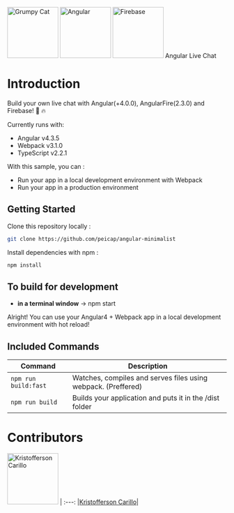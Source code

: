 [<img alt="Grumpy Cat" src="https://i.pinimg.com/564x/72/2d/95/722d9578d7be2bb5781f04b5754d78f7--grumpy-cat-cartoon-grumpy-cat-meme.jpg" width="117">](https://github.com/peicap/angular-live-chat) [<img alt="Angular" src="https://camo.githubusercontent.com/92dfff4f8e1aea77b8c44732e074a15ffea4b194/68747470733a2f2f692e7974696d672e636f6d2f692f626e314f674765692d4456376153526f5f48614169772f6d71312e6a70673f763d3466386632636339" width="117">](https://github.com/peicap/angular-live-chat)  [<img alt="Firebase" src="https://avatars0.githubusercontent.com/u/1335026?v=4&s=400" width="117">](https://github.com/peicap/angular-minimalist)
Angular Live Chat

# Introduction

Build your own live chat with Angular(+4.0.0), AngularFire(2.3.0) and Firebase! :100: :fire:

Currently runs with:

- Angular v4.3.5
- Webpack v3.1.0
- TypeScript v2.2.1

With this sample, you can :

- Run your app in a local development environment with Webpack
- Run your app in a production environment

## Getting Started

Clone this repository locally :

``` bash
git clone https://github.com/peicap/angular-minimalist
```

Install dependencies with npm :

``` bash
npm install
```

## To build for development

- **in a terminal window** -> npm start  

Alright! You can use your Angular4 + Webpack app in a local development environment with hot reload!
## Included Commands

|Command|Description|
|--|--|
|`npm run build:fast`| Watches, compiles and serves files using webpack. (Preffered) |
|`npm run build`| Builds your application and puts it in the /dist folder|

# Contributors 

[<img alt="Kristofferson Carillo" src="https://avatars2.githubusercontent.com/u/20582092?v=4&s=400&u=4d7c7d2ddd5ffe8927934ccfa256bb80327c6b20" width="117">](https://github.com/maximegris) |
:---:
|[Kristofferson Carillo](https://github.com/peicap)|
